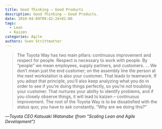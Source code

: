 ```yaml
---
title: Good Thinking – Good Products
description: Good Thinking – Good Products.
date: 2010-04-09T09:42:24+01:00
tags:
  - Lean
  - Kaizen
categories: Agile
authors: Sven Strittmatter
---
```


> The  Toyota Way has two  main pillars: continuous improvement  and respect for
> people.  Respect  is  necessary  to  work  with  people.  By  “people”  we  mean
> employees,  supply  partners, and  customers.  …  We  don’t  mean just  the  end
> customer; on the assembly  line the person at the next  workstation is also your
> customer. That leads to teamwork. If  you adopt that principle, you’ll also keep
> analyzing what  you do  in order  to see  if you’re  doing things  perfectly, so
> you’re  not troubling  your customer.  That  nurtures your  ability to  identify
> problems,  and  if  you  closely  observe  things, it  will  lead  to  kaizen  –
> continuous improvement.  The root of the  Toyota Way is to  be dissatisfied with
> the status quo; you have to ask constantly, “Why are we doing this?”

––_Toyota CEO Katsuaki Watanabe (from “Scaling Lean and Agile Development”)_
